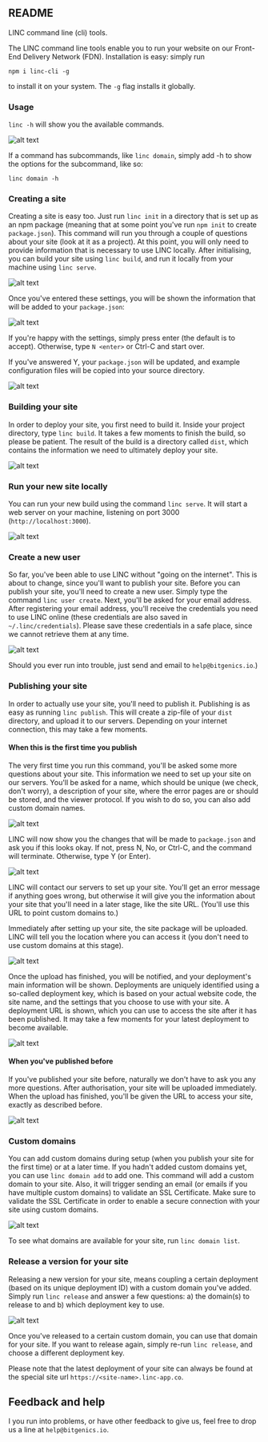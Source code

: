 ## README

LINC command line (cli) tools. 

The LINC command line tools enable you to run your website on our Front-End Delivery Network (FDN). 
Installation is easy: simply run 

`npm i linc-cli -g`

to install it on your system. The `-g` flag installs it globally. 

### Usage

`linc -h` will show you the available commands. 

![alt text](https://cloud.githubusercontent.com/assets/468748/25794513/d32e6bd6-3403-11e7-9258-f371c546f15b.png "linc usage")

If a command has subcommands, like `linc domain`, 
simply add -h to show the options for the subcommand, like so: 

`linc domain -h`

### Creating a site

Creating a site is easy too. Just run `linc init` in a directory that is set up as an npm
package (meaning that at some point you've run `npm init` to create `package.json`). This
command will run you through a couple of questions about your site (look at it as a project).
At this point, you will only need to provide information that is necessary to use LINC 
locally. After initialising, you can build your site using `linc build`, and run it locally
from your machine using `linc serve`. 

![alt text](https://cloud.githubusercontent.com/assets/468748/25793768/9d298212-3400-11e7-9685-5872d3916338.png "linc init")

Once you've entered these settings, you will be shown the information
that will be added to your `package.json`: 

![alt text](https://cloud.githubusercontent.com/assets/468748/25793968/7c1a669e-3401-11e7-8700-dfa1283c6f6e.png
 "linc section in package.json")

If you're happy with the settings, simply press  enter (the default is to accept). Otherwise, 
type `N <enter>` or Ctrl-C and start over.

If you've answered Y, your `package.json` will be updated, and example configuration files
will be copied into your source directory. 

![alt text](https://cloud.githubusercontent.com/assets/468748/25793773/a19e0ffc-3400-11e7-8139-54136a7be9d5.png "linc init")

### Building your site

In order to deploy your site, you first need to build it. Inside your project directory,
type `linc build`. It takes a few moments to finish the build, so please be patient. The
result of the build is a directory called `dist`, which contains the information we need
to ultimately deploy your site. 

![alt text](https://cloud.githubusercontent.com/assets/468748/25605385/0a5c948c-2f3d-11e7-8636-271d066a9028.png "linc build")

### Run your new site locally

You can run your new build using the command `linc serve`. It will start a web server on
your machine, listening on port 3000 (`http://localhost:3000`).

![alt text](https://cloud.githubusercontent.com/assets/468748/25605400/26610d02-2f3d-11e7-95ec-862ea80043f7.png "linc serve")

### Create a new user

So far, you've been able to use LINC without "going on the internet". This is about to 
change, since you'll want to publish your site. Before you can publish your site, you'll
need to create a new user. Simply type the command `linc user create`. Next, you'll be
asked for your email address. After registering your email address, you'll receive the
credentials you need to use LINC online (these credentials are also saved in 
`~/.linc/credentials`). Please save these credentials in a safe place, since we cannot
retrieve them at any time. 

![alt text](https://cloud.githubusercontent.com/assets/468748/25796953/032889a2-340e-11e7-81c3-1d5fef8f0a9d.png "linc user create")

Should you ever run into trouble, just send and email to `help@bitgenics.io`.)

### Publishing your site

In order to actually use your site, you'll need to publish it. Publishing is as easy as
running `linc publish`. This will create a zip-file of your `dist` directory, and upload 
it to our servers. Depending on your internet connection, this may take a few moments. 

#### When this is the first time you publish

The very first time you run this command, you'll be asked some more questions about your
site. This information we need to set up your site on our servers. You'll be asked for
a name, which should be unique (we check, don't worry), a description of your site,
where the error pages are or should be stored, and the viewer protocol. If you wish to
do so, you can also add custom domain names. 

![alt text](https://cloud.githubusercontent.com/assets/468748/25799781/039b3758-3419-11e7-9c7d-b69fbe14920a.png "linc publish")

LINC will now show you the changes that will be made to `package.json` and ask you if
this looks okay. If not, press N, No, or Ctrl-C, and the command will terminate. Otherwise,
type Y (or Enter). 

![alt text](https://cloud.githubusercontent.com/assets/468748/25799787/0a6fb446-3419-11e7-86f4-47708be8cf5c.png "linc publish")

LINC will contact our servers to set up your site. You'll get an error message if
anything goes wrong, but otherwise it will give you the information about your site 
that you'll need in a later stage, like the site URL. (You'll use this URL to point 
custom domains to.)

Immediately after setting up your site, the site package will be uploaded. LINC will 
tell you the location where you can access it (you don't need to use custom domains
at this stage). 

![alt text](https://cloud.githubusercontent.com/assets/468748/25799795/1066a21a-3419-11e7-80b2-d61a032e3268.png "linc publish")

Once the upload has finished, you will be notified, and your deployment's main information 
will be shown. Deployments are uniquely identified using a so-called deployment key, which 
is based on your actual website code, the site name, and the settings that you choose to
use with your site. A deployment URL is shown, which you can use to access the site after
it has been published. It may take a few moments for your latest deployment to become 
available.

![alt text](https://cloud.githubusercontent.com/assets/468748/25605419/3d311d7e-2f3d-11e7-8adb-b09d0e48b8d1.png "linc deploy")

#### When you've published before

If you've published your site before, naturally we don't have to ask you any more questions.
After authorisation, your site will be uploaded immediately. When the upload has finished,
you'll be given the URL to access your site, exactly as described before. 

![alt text](https://cloud.githubusercontent.com/assets/468748/25800491/274e94e4-341c-11e7-9bb6-9c7718a2e3c0.png "linc deploy")

### Custom domains

You can add custom domains during setup (when you publish your site for the first time)
or at a later time. If you hadn't added custom domains yet, you can use `linc domain add` 
to add one. This command will add a custom domain to your site. Also, it will trigger 
sending an email (or emails if you have multiple custom domains) to validate an SSL 
Certificate. Make sure to validate the SSL Certificate in order to enable a secure 
connection with your site using custom domains. 

![alt text](https://cloud.githubusercontent.com/assets/468748/25605433/53a1a33a-2f3d-11e7-945f-5f837eb3712a.png
 "linc domain add")

To see what domains are available for your site, run `linc domain list`.

### Release a version for your site

Releasing a new version for your site, means coupling a certain deployment (based on its
unique deployment ID) with a custom domain you've added. Simply run `linc release` and 
answer a few questions: a) the domain(s) to release to and b) which deployment key to use.

![alt text](https://cloud.githubusercontent.com/assets/468748/25605465/852d3a36-2f3d-11e7-908d-1408b22463ec.png
 "linc release")

Once you've released to a certain custom domain, you can use that domain for your site. 
If you want to release again, simply re-run `linc release`, and choose a different 
deployment key. 

Please note that the latest deployment of your site can always be found at the special
site url `https://<site-name>.linc-app.co`.

## Feedback and help

I you run into problems, or have other feedback to give us, feel free to drop us a line
at `help@bitgenics.io`.
